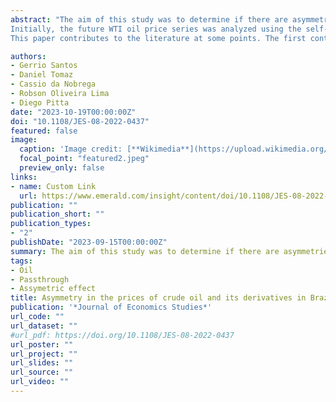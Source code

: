 ```yaml
---
abstract: "The aim of this study was to determine if there are asymmetries in the pass-through of West Texas Intermediate (WTI) crude oil prices to its derivatives (diesel and gasoline) in the Brazilian market.
Initially, the future WTI oil price series was analyzed using the self‐exciting threshold autoregressive SETAR and logistic smooth transition autoregressive LSTAR nonlinear models. Subsequently, the threshold autoregressive error-correction model (TAR-ECM) and Markov-switching model were used.The findings indicated high prices throughout 2008 due to the subprime crisis. The findings indicated high prices throughout 2008 due to the subprime crisis. The results indicated that there is long-term pass-through of oil prices in both methods, suggesting an equilibrium adjustment in the prices of diesel and gasoline in the analyzed period. Regarding the short term, the variations in contemporary crude oil prices have positive effects on the variations in fuel prices. Lastly, this behavior can partly be explained by the internal price management structure adopted during almost all of the analyzed period.
This paper contributes to the literature at some points. The first contribution is the modeling of the oil price series through non-linear models, further enriching the literature on the recent behavior of this time series. The second is the simultaneous use of the threshold autoregressive error-correction model (TAR-ECM) and Markov-switching model to capture possible short and long-term asymmetries in the pass-through of prices, as few studies have applied these methods to price future of oil. The third and main contribution is the investigation of whether there are asymmetries in the transfer of oil prices to the price of derivatives in Brazil. So far, no work has investigated this issue, which is very relevant to the country."

authors:
- Gerrio Santos
- Daniel Tomaz 
- Cassio da Nobrega
- Robson Oliveira Lima
- Diego Pitta
date: "2023-10-19T00:00:00Z"
doi: "10.1108/JES-08-2022-0437"
featured: false
image:
  caption: 'Image credit: [**Wikimedia**](https://upload.wikimedia.org/wikipedia/commons/5/5e/Oil_platform_%28Brazil%29_1.jpg)'
  focal_point: "featured2.jpeg"
  preview_only: false
links:
- name: Custom Link
  url: https://www.emerald.com/insight/content/doi/10.1108/JES-08-2022-0437/full/html?skipTracking=true
publication: ""
publication_short: ""
publication_types:
- "2"
publishDate: "2023-09-15T00:00:00Z"
summary: The aim of this study was to determine if there are asymmetries in the pass-through of West Texas Intermediate (WTI) crude oil prices to its derivatives (diesel and gasoline) in the Brazilian market.
tags:
- Oil
- Passthrough
- Assymetric effect
title: Asymmetry in the prices of crude oil and its derivatives in Brazil
publication: '*Journal of Economics Studies*'
url_code: ""
url_dataset: ""
#url_pdf: https://doi.org/10.1108/JES-08-2022-0437
url_poster: ""
url_project: ""
url_slides: ""
url_source: ""
url_video: ""
---
```


